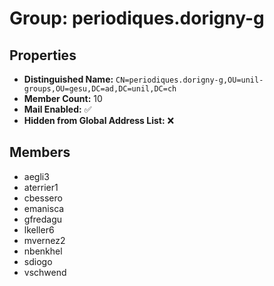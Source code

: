# Group: periodiques.dorigny-g

## Properties

- **Distinguished Name:** `CN=periodiques.dorigny-g,OU=unil-groups,OU=gesu,DC=ad,DC=unil,DC=ch`
- **Member Count:** 10
- **Mail Enabled:** ✅
- **Hidden from Global Address List:** ❌

## Members

- aegli3
- aterrier1
- cbessero
- emanisca
- gfredagu
- lkeller6
- mvernez2
- nbenkhel
- sdiogo
- vschwend
